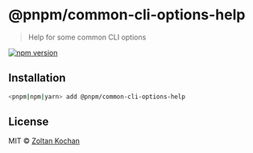 # @pnpm/common-cli-options-help

> Help for some common CLI options

[![npm version](https://img.shields.io/npm/v/@pnpm/common-cli-options-help.svg)](https://www.npmjs.com/package/@pnpm/common-cli-options-help)

## Installation

```sh
<pnpm|npm|yarn> add @pnpm/common-cli-options-help
```

## License

MIT © [Zoltan Kochan](https://www.kochan.io/)
